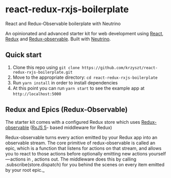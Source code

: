 # react-redux-rxjs-boilerplate
React and Redux-Observable boilerplate with Neutrino


An opinionated and advanced starter kit for web development using 
<a href="https://reactjs.org/">React</a>,
<a href="https://redux.js.org/">Redux</a> and 
<a href="https://redux-observable.js.org/">Redux-observable</a>.
Built with <a href="https://neutrino.js.org/">Neutrino</a>.

## Quick start

1. Clone this repo using `git clone https://github.com/krzyszt/react-redux-rxjs-boilerplate.git`
2. Move to the appropriate directory: `cd react-redux-rxjs-boilerplate`<br />
3. Run `yarn install` in order to install dependencies<br />
4. At this point you can run `yarn start` to see the example app at `http://localhost:5000`

## Redux and Epics (Redux-Observable) 

The starter kit comes with a configured Redux store which uses 
<a href="https://redux-observable.js.org/">Redux-observable</a> 
(<a href="https://github.com/ReactiveX/RxJS">RxJS 5</a>- based middleware for Redux) 
<br />

Redux-observable turns every action emitted by your Redux app into an observable stream. 
The core primitive of redux-observable is called an epic, which is a function that listens for actions on that stream, 
and allows you to react to those actions before optionally emitting new actions yourself — actions in , actions out. 
The middleware does this by calling .subscribe(store.dispatch) for you behind the scenes on every item emitted by your root epic._